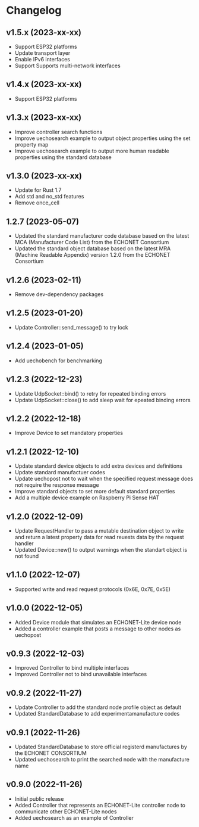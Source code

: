 # Changelog

## v1.5.x (2023-xx-xx)
- Support ESP32 platforms
- Update transport layer
- Enable IPv6 interfaces
- Support Supports multi-network interfaces

## v1.4.x (2023-xx-xx)
- Support ESP32 platforms

## v1.3.x (2023-xx-xx)
- Improve controller search functions
- Improve uechosearch example to output object properties using the set property map
- Improve uechosearch example to output more human readable properties using the standard database

## v1.3.0 (2023-xx-xx)
- Update for Rust 1.7
- Add std and no_std features
- Remove once_cell
 
## 1.2.7 (2023-05-07)
- Updated the standard manufacturer code database based on the latest MCA (Manufacturer Code List) from the ECHONET Consortium
- Updated the standard object database based on the latest MRA (Machine Readable Appendix) version 1.2.0 from the ECHONET Consortium

## v1.2.6 (2023-02-11)
- Remove dev-dependency packages

## v1.2.5 (2023-01-20)
- Update Controller::send_message() to try lock

## v1.2.4 (2023-01-05)
- Add uechobench for benchmarking

## v1.2.3 (2022-12-23)
- Update UdpSocket::bind() to retry for repeated binding errors
- Update UdpSocket::close() to add sleep wait for epeated binding errors

## v1.2.2 (2022-12-18)
- Improve Device to set mandatory properties

## v1.2.1 (2022-12-10)
- Update standard device objects to add extra devices and definitions
- Update standard manufactuer codes
- Update uechopost not to wait when the specified request message does not require the response message
- Improve standard objects to set more default standard properties
- Add a multiple device example on Raspberry Pi Sense HAT

## v1.2.0 (2022-12-09)
- Update RequestHandler to pass a mutable destination object to write and return a latest property data for read reuests data by the request handler
- Updated Device::new() to output warnings when the standart object is not found

## v1.1.0 (2022-12-07)
-  Supported write and read request protocols (0x6E, 0x7E, 0x5E)

## v1.0.0 (2022-12-05)
- Added Device module that simulates an ECHONET-Lite device node
- Added a controller example that posts a message to other nodes as uechopost

## v0.9.3 (2022-12-03)
- Improved Controller to bind multiple interfaces
- Improved Controller not to bind unavailable interfaces

## v0.9.2 (2022-11-27)
- Update Controller to add the standard node profile object as default
- Updated StandardDatabase to add experimentamanufacture codes

## v0.9.1 (2022-11-26)
- Updated StandardDatabase to store official registerd manufactures by the ECHONET CONSORTIUM
- Updated uechosearch to print the searched node with the manufacture name

## v0.9.0 (2022-11-26)
- Initial public release  
- Added Controller that represents an ECHONET-Lite controller node to communicate other ECHONET-Lite nodes
- Added uechosearch as an example of Controller

